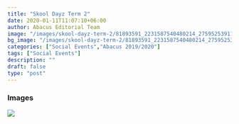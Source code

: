 ```yaml
---
title: "Skool Dayz Term 2"
date: 2020-01-11T11:07:10+06:00
author: Abacus Editorial Team
image: "/images/skool-dayz-term-2/81893591_2231587540480214_2759525391147204608_o.jpg"
bg_image: "/images/skool-dayz-term-2/81893591_2231587540480214_2759525391147204608_o.jpg"
categories: ["Social Events","Abacus 2019/2020"]
tags: ["Social Events"]
description: ""
draft: false
type: "post"
---
```


### Images

![](/images/skool-dayz-term-2/WhatsApp-Image-2020-03-13-at-15.13.47.jpg)